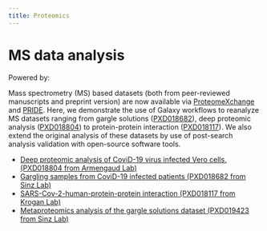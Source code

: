 ```yaml
---
title: Proteomics
---
```


# MS data analysis


<p class="shieldlist">
Powered by:
<FlatShield label="usegalaxy" message="eu" href="https://usegalaxy.eu"/>
<FlatShield label="usegalaxy" message="fr" href="https://usegalaxy.fr"/>
</p>



Mass spectrometry (MS) based datasets (both from peer-reviewed manuscripts and preprint version) are now available
via [ProteomeXchange](https://massive.ucsd.edu/ProteoSAFe/static/corona-mass-kb.jsp) and
[PRIDE](https://www.ebi.ac.uk/pride/archive?filter=project_tags_facet%3D%3DSars-cov-2). Here, we demonstrate the use of
Galaxy workflows to reanalyze MS datasets ranging from gargle solutions ([PXD018682](PXD018682)),
deep proteomic analysis ([PXD018804](PXD018804)) to protein-protein interaction ([PXD018117](PXD018594)).
We also extend the original analysis of these datasets by use of post-search analysis validation  with open-source software tools.  

  * [Deep proteomic analysis of CoviD-19 virus infected Vero cells. (PXD018804 from Armengaud Lab)](PXD018804)
  * [Gargling samples from CoviD-19 infected patients (PXD018682 from Sinz Lab)](PXD018682)
  * [SARS-Cov-2-human-protein-protein interaction (PXD018117 from Krogan Lab)](PXD018594)
  * [Metaproteomics analysis of the gargle solutions dataset (PXD019423 from Sinz Lab)](mPXD019423)


